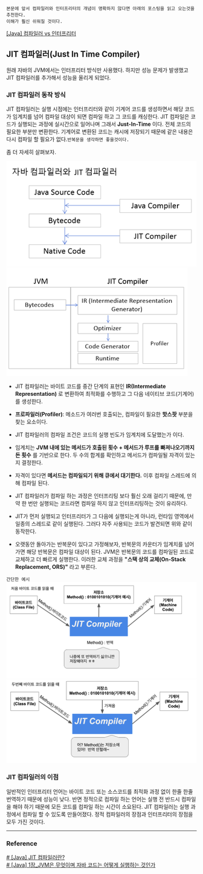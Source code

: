 
```
본문에 앞서 컴파일러와 인터프리터의 개념이 명확하지 않다면 아래의 포스팅을 읽고 오는것을 추천한다.
이해가 훨신 쉬워질 것이다.
```
[[Java] 컴파일러 vs 인터프리터]([Java]%20컴파일러%20vs%20인터프리터.md)

## JIT 컴파일러(Just In Time Compiler)

원래 자바의 JVM에서는 인터프리터 방식만 사용했다. 하지만 성능 문제가 발생했고 JIT 컴파일러를 추가해서 성능을 올리게 되었다.

### JIT 컴파일러 동작 방식
JIT 컴파일러는 실행 시점에는 인터프리터와 같이 기계어 코드를 생성하면서 해당 코드가 임계치를 넘어 컴파일 대상이 되면 컴파일 하고 그 코드를 캐싱한다. JIT 컴파일은 코드가 실행되는 과정에 실시간으로 일어나며 그래서 **Just-In-Time** 이다. 전체 코드의 필요한 부분만 변환한다. 기계어로 변환된 코드는 캐시에 저장되기 때문에 같은 내용은 다시 컴파일 할 필요가 없다.`반복문을 생각하면 좋을것이다.`

좀 더 자세히 살펴보자.

![](../Img/JIT_img_03.png)
![](../Img/JIT_img_04.png)

- JIT 컴파일러는 바이트 코드를 중간 단계의 표현인 **IR(Intermediate Representation)** 로 변환하여 최적화를 수행하고 그 다음 네이티브 코드(기계어)를 생성한다.

- **프로파일러(Profiler)**: 메소드가 여러번 호출되는, 컴파일이 필요한 **핫스팟** 부분을 찾는 요소이다.

- JIT 컴파일러의 컴파일 조건은 코드의 실행 빈도가 임계치에 도달했는가 이다.

- 임계치는 **JVM 내에 있는 메서드가 호출된 횟수 + 메서드가 루프를 빠져나오기까지 돈 횟수** 를 기반으로 한다. 두 수의 합계를 확인하고 메서드가 컴파일될 자격이 있는지 결정한다.

- 자격이 있다면 **메서드는 컴파일되기 위해 큐에서 대기한다.** 이후 컴파일 스레드에 의해 컴파일 된다.

- JIT 컴파일러가 컴파일 하는 과정은 인터프리팅 보다 훨신 오래 걸리기 때문에, 만약 한 번만 실행되는 코드라면 컴파일 하지 않고 인터프리팅하는 것이 유리하다.

- JIT가 먼저 실행되고 인터프리터가 그 다음에 실행되는게 아니라, 런타임 영역에서 일종의 스레드로 같이 실행된다. 그러다 자주 사용되는 코드가 발견되면 위와 같이 동작한다.

- 오랫동안 돌아가는 반복문이 있다고 가정해보자, 반복문의 카운터가 임계치를 넘어가면 해당 반복문은 컴파일 대상이 된다. JVM은 반복문의 코드를 컴파일된 코드로 교체하고 더 빠르게 실행한다. 이러한 교체 과정을 **"스택 상의 교체(On-Stack Replacement, ORS)"** 라고 부른다.

`간단한 예시`
![](../Img/JIT_img_01.png)
![](../Img/JIT_img_02.png)

### JIT 컴파일러의 이점
일반적인 인터프리터 언어는 바이트 코드 또는 소스코드를 최적화 과정 없이 한줄 한줄 번역하기 때문에 성능이 낮다. 반면 정적으로 컴파일 하는 언어는 실행 전 반드시 컴파일을 해야 하기 때문에 모든 코드를 컴파일 하는 시간이 소요된다. JIT 컴파일러는 실행 과정에서 컴파일 할 수 있도록 만들어졌다. 정적 컴파일러의 장점과 인터프리터의 장점을 모두 가진 것이다.

---

### Reference

[# [Java] JIT 컴파일러란?](https://hyeinisfree.tistory.com/26)  
[# [Java] 1장_JVM은 무엇이며 자바 코드는 어떻게 실행하는 것인가](https://velog.io/@bky373/JavaLive-Study-1%EC%A3%BC%EC%B0%A8-%EA%B3%BC%EC%A0%9C-JVM%EC%9D%80-%EB%AC%B4%EC%97%87%EC%9D%B4%EB%A9%B0-%EC%9E%90%EB%B0%94-%EC%BD%94%EB%93%9C%EB%8A%94-%EC%96%B4%EB%96%BB%EA%B2%8C-%EC%8B%A4%ED%96%89%ED%95%98%EB%8A%94-%EA%B2%83%EC%9D%B8%EA%B0%80)  
